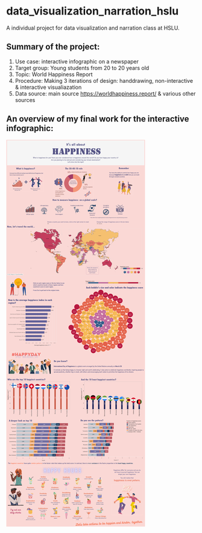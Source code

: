# data_visualization_narration_hslu
A individual project for data visualization and narration class at HSLU.

## Summary of the project:
1. Use case: interactive infographic on a newspaper
2. Target group: Young students from 20 to 20 years old
3. Topic: World Happiness Report
4. Procedure: Making 3 iterations of design: handdrawing, non-interactive & interactive visualiazation
5. Data source: main source https://worldhappiness.report/ & various other sources 

## An overview of my final work for the interactive infographic:

<img src="Final_QuyenDuong_DashboardImage.png" />

